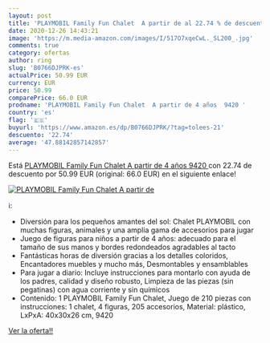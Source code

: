 ```yaml
---
layout: post
title: 'PLAYMOBIL Family Fun Chalet  A partir de al 22.74 % de descuento'
date: 2020-12-26 14:43:21
image: 'https://m.media-amazon.com/images/I/517O7xqeCwL._SL200_.jpg'
comments: true
category: ofertas
author: ring
slug: 'B0766DJPRK-es'
actualPrice: 50.99 EUR
currency: EUR
price: 50.99
comparePrice: 66.0 EUR
prodname: 'PLAYMOBIL Family Fun Chalet  A partir de 4 años  9420 '
country: 'es'
flag: '🇪🇸'
buyurl: 'https://www.amazon.es/dp/B0766DJPRK/?tag=tolees-21'
descuento: '22.74'
average: '47.88142857142857'
---
```


Está [PLAYMOBIL Family Fun Chalet  A partir de 4 años  9420 ](https://www.amazon.es/dp/B0766DJPRK/?tag=tolees-21) con 22.74 de descuento por 50.99 EUR (original: 66.0 EUR) en el siguiente enlace!

[![PLAYMOBIL Family Fun Chalet  A partir de](https://m.media-amazon.com/images/I/517O7xqeCwL._SL200_.jpg)](https://www.amazon.es/dp/B0766DJPRK/?tag=tolees-21)

ℹ️:

- Diversión para los pequeños amantes del sol: Chalet PLAYMOBIL con muchas figuras, animales y una amplia gama de accesorios para jugar
- Juego de figuras para niños a partir de 4 años: adecuado para el tamaño de sus manos y bordes redondeados agradables al tacto
- Fantásticas horas de diversión gracias a los detalles coloridos, Encantadores muebles y mucho más, Desmontables y ensamblables
- Para jugar a diario: Incluye instrucciones para montarlo con ayuda de los padres, calidad y diseño robusto, Limpieza de las piezas (sin pegatinas) con agua corriente y sin químicos
- Contenido: 1 PLAYMOBIL Family Fun Chalet, Juego de 210 piezas con instrucciones: 1 chalet, 4 figuras, 205 accesorios, Material: plástico, LxPxA: 40x30x26 cm, 9420

[Ver la oferta!!](https://www.amazon.es/dp/B0766DJPRK/?tag=tolees-21)
